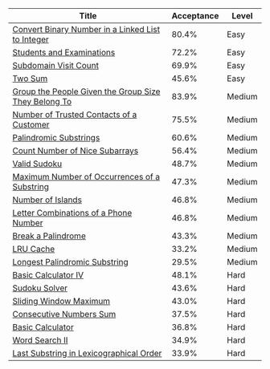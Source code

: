 | Title                                                                                                                                      | Acceptance   | Level   |
|--------------------------------------------------------------------------------------------------------------------------------------------|--------------|---------|
| [Convert Binary Number in a Linked List to Integer](https://leetcode.com/problems/convert-binary-number-in-a-linked-list-to-integer)       | 80.4%        | Easy    |
| [Students and Examinations](https://leetcode.com/problems/students-and-examinations)                                                       | 72.2%        | Easy    |
| [Subdomain Visit Count](https://leetcode.com/problems/subdomain-visit-count)                                                               | 69.9%        | Easy    |
| [Two Sum](https://leetcode.com/problems/two-sum)                                                                                           | 45.6%        | Easy    |
| [Group the People Given the Group Size They Belong To](https://leetcode.com/problems/group-the-people-given-the-group-size-they-belong-to) | 83.9%        | Medium  |
| [Number of Trusted Contacts of a Customer](https://leetcode.com/problems/number-of-trusted-contacts-of-a-customer)                         | 75.5%        | Medium  |
| [Palindromic Substrings](https://leetcode.com/problems/palindromic-substrings)                                                             | 60.6%        | Medium  |
| [Count Number of Nice Subarrays](https://leetcode.com/problems/count-number-of-nice-subarrays)                                             | 56.4%        | Medium  |
| [Valid Sudoku](https://leetcode.com/problems/valid-sudoku)                                                                                 | 48.7%        | Medium  |
| [Maximum Number of Occurrences of a Substring](https://leetcode.com/problems/maximum-number-of-occurrences-of-a-substring)                 | 47.3%        | Medium  |
| [Number of Islands](https://leetcode.com/problems/number-of-islands)                                                                       | 46.8%        | Medium  |
| [Letter Combinations of a Phone Number](https://leetcode.com/problems/letter-combinations-of-a-phone-number)                               | 46.8%        | Medium  |
| [Break a Palindrome](https://leetcode.com/problems/break-a-palindrome)                                                                     | 43.3%        | Medium  |
| [LRU Cache](https://leetcode.com/problems/lru-cache)                                                                                       | 33.2%        | Medium  |
| [Longest Palindromic Substring](https://leetcode.com/problems/longest-palindromic-substring)                                               | 29.5%        | Medium  |
| [Basic Calculator IV](https://leetcode.com/problems/basic-calculator-iv)                                                                   | 48.1%        | Hard    |
| [Sudoku Solver](https://leetcode.com/problems/sudoku-solver)                                                                               | 43.6%        | Hard    |
| [Sliding Window Maximum](https://leetcode.com/problems/sliding-window-maximum)                                                             | 43.0%        | Hard    |
| [Consecutive Numbers Sum](https://leetcode.com/problems/consecutive-numbers-sum)                                                           | 37.5%        | Hard    |
| [Basic Calculator](https://leetcode.com/problems/basic-calculator)                                                                         | 36.8%        | Hard    |
| [Word Search II](https://leetcode.com/problems/word-search-ii)                                                                             | 34.9%        | Hard    |
| [Last Substring in Lexicographical Order](https://leetcode.com/problems/last-substring-in-lexicographical-order)                           | 33.9%        | Hard    |